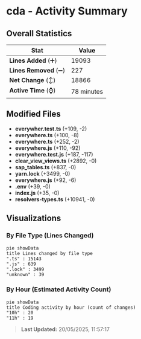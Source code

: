 # cda - Activity Summary 

## Overall Statistics

| Stat                   | Value                                                             |
| ---------------------- | ----------------------------------------------------------------- |
| **Lines Added** (➕)   | 19093                                          |
| **Lines Removed** (➖) | 227                                        |
| **Net Change** (↕)    | 18866                |
| **Active Time** (⌚)   | 78 minutes |


## Modified Files
- **everywher.test.ts** (+109, -2)
- **everywhere.ts** (+100, -8)
- **everywhere.ts** (+252, -2)
- **everywhere.js** (+110, -92)
- **everywhere.test.js** (+187, -117)
- **clear_view_views.ts** (+2892, -0)
- **sap_tables.ts** (+837, -0)
- **yarn.lock** (+3499, -0)
- **everywhere.js** (+92, -6)
- **.env** (+39, -0)
- **index.js** (+35, -0)
- **resolvers-types.ts** (+10941, -0)

## Visualizations

### By File Type (Lines Changed)

```mermaid
pie showData
title Lines changed by file type
".ts" : 15143
".js" : 639
".lock" : 3499
"unknown" : 39
```

### By Hour (Estimated Activity Count)

```mermaid
pie showData
title Coding activity by hour (count of changes)
"10h" : 20
"11h" : 19
```


> **Last Updated:** 20/05/2025, 11:57:17